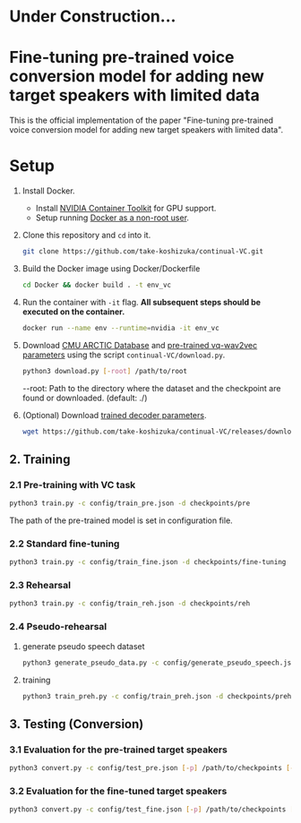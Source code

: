 # Under Construction...

# Fine-tuning pre-trained voice conversion model for adding new target speakers with limited data

This is the official implementation of the paper "Fine-tuning pre-trained voice conversion model for adding new target speakers with limited data".


# Setup

1. Install Docker.
   * Install [NVIDIA Container Toolkit](https://docs.nvidia.com/datacenter/cloud-native/container-toolkit/install-guide.html) for GPU support.
   * Setup running [Docker as a non-root user](https://docs.docker.com/engine/install/linux-postinstall/#manage-docker-as-a-non-root-user).

2. Clone this repository and `cd` into it.
    ```bash
    git clone https://github.com/take-koshizuka/continual-VC.git
    ```
3. Build the Docker image using Docker/Dockerfile
    ```bash
    cd Docker && docker build . -t env_vc
    ```
4. Run the container with `-it` flag. **All subsequent steps should be executed on the container.**
    ``` bash
    docker run --name env --runtime=nvidia -it env_vc
    ```

5. Download [CMU ARCTIC Database](http://www.festvox.org/cmu_arctic/) and [pre-trained vq-wav2vec parameters](https://github.com/pytorch/fairseq/tree/master/examples/wav2vec) using the script `continual-VC/download.py`.
    ```bash
    python3 download.py [-root] /path/to/root
    ```
    --root: Path to the directory where the dataset and the checkpoint are found or downloaded. (default: ./)

6. (Optional)  Download [trained decoder parameters](https://github.com/take-koshizuka/continual-VC/releases/tag/v1.0.0). 
    ```bash
    wget https://github.com/take-koshizuka/continual-VC/releases/download/v1.0.0/checkpoints.zip && unzip -u checkpoints.zip
    ```

## 2. Training
### 2.1 Pre-training with VC task
```bash
python3 train.py -c config/train_pre.json -d checkpoints/pre
```

The path of the pre-trained model is set in configuration file.

### 2.2 Standard fine-tuning
```bash
python3 train.py -c config/train_fine.json -d checkpoints/fine-tuning
```

### 2.3 Rehearsal
```bash
python3 train.py -c config/train_reh.json -d checkpoints/reh
```

### 2.4 Pseudo-rehearsal
1. generate pseudo speech dataset
   ```bash
   python3 generate_pseudo_data.py -c config/generate_pseudo_speech.json -p checkpoints/pre/best-model.pt -d outputs/pseudo_data
   ```

2. training 
    ```bash
    python3 train_preh.py -c config/train_preh.json -d checkpoints/preh
    ```

## 3. Testing (Conversion)
### 3.1 Evaluation for the pre-trained target speakers

```bash
python3 convert.py -c config/test_pre.json [-p] /path/to/checkpoints [-d] /path/to/output_dir
```

### 3.2 Evaluation for the fine-tuned target speakers 
```bash
python3 convert.py -c config/test_fine.json [-p] /path/to/checkpoints [-d] /path/to/output_dir
```